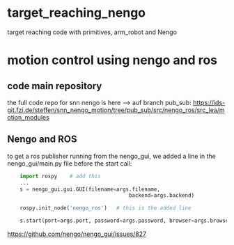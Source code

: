 # target_reaching_nengo

target reaching code with primitives, arm_robot and Nengo

# motion control using nengo and ros

## code main repository
the full code repo for snn nengo is here --> auf branch pub_sub:
https://ids-git.fzi.de/steffen/snn_nengo_motion/tree/pub_sub/src/nengo_ros/src_lea/motion_modules 



## Nengo and ROS
to get a ros publisher running from the nengo_gui, we added a line in the nengo_gui/main.py file before the start call:

``` python
    import rospy    # add this
    ...
    s = nengo_gui.gui.GUI(filename=args.filename,
                                       backend=args.backend)

    rospy.init_node('nengo_ros')   # this is the added line

    s.start(port=args.port, password=args.password, browser=args.browser)
```

https://github.com/nengo/nengo_gui/issues/827  
